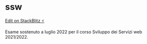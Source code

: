 # ssw

[Edit on StackBlitz ⚡️](https://stackblitz.com/edit/ssw-fypakw)

Esame sostenuto a luglio 2022 per il corso Sviluppo dei Servizi web 2021/2022.
